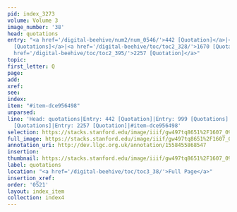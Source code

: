 ```yaml
---
pid: index_3273
volume: Volume 3
image_number: '38'
head: quotations
entry: "<a href='/digital-beehive/num2/num_0546/'>442 [Quotation]</a>|<a href='/digital-beehive/toc/toc2_185/'>999
  [Quotations]</a>|<a href='/digital-beehive/toc/toc2_328/'>1670 [Quotations]</a>|<a
  href='/digital-beehive/toc/toc2_395/'>2257 [Quotation]</a>"
topic: 
first_letter: Q
page: 
add: 
xref: 
see: 
index: 
item: "#item-dce956498"
unparsed: 
line: 'Head: quotations|Entry: 442 [Quotation]|Entry: 999 [Quotations]|Entry: 1670
  [Quotations]|Entry: 2257 [Quotation]|#item-dce956498'
selection: https://stacks.stanford.edu/image/iiif/gw497tq8651%2F1607_0981/1178,2277,644,148/full/0/default.jpg
full_image: https://stacks.stanford.edu/image/iiif/gw497tq8651%2F1607_0981/full/full/0/default.jpg
annotation_uri: http://dev.llgc.org.uk/annotation/1558455868547
insertion: 
thumbnail: https://stacks.stanford.edu/image/iiif/gw497tq8651%2F1607_0981/1178,2277,644,148/150,/0/default.jpg
label: quotations
location: "<a href='/digital-beehive/toc/toc3_38/'>Full Page</a>"
insertion_xref: 
order: '0521'
layout: index_item
collection: index4
---
```

